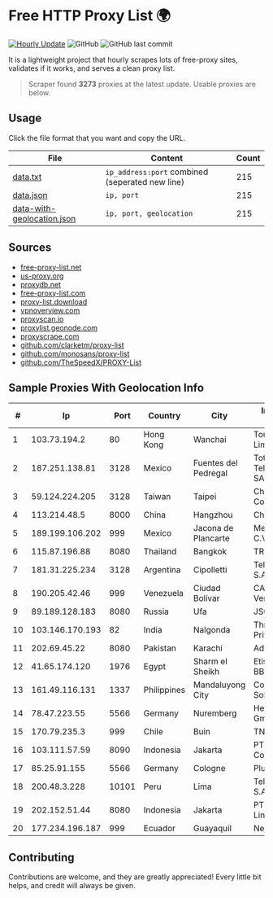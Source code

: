
# Free HTTP Proxy List 🌍

[![Hourly Update](https://github.com/mertguvencli/http-proxy-list/actions/workflows/main.yml/badge.svg?branch=main)](https://github.com/mertguvencli/http-proxy-list/actions/workflows/main.yml)
![GitHub](https://img.shields.io/github/license/mertguvencli/http-proxy-list)
![GitHub last commit](https://img.shields.io/github/last-commit/mertguvencli/http-proxy-list)

It is a lightweight project that hourly scrapes lots of free-proxy sites, validates if it works, and serves a clean proxy list.


> Scraper found **3273** proxies at the latest update. Usable proxies are below.

## Usage

Click the file format that you want and copy the URL.


|File|Content|Count|
|----|-------|-----|
|[data.txt](https://raw.githubusercontent.com/mertguvencli/http-proxy-list/main/proxy-list/data.txt)|`ip_address:port` combined (seperated new line)|215|
|[data.json](https://raw.githubusercontent.com/mertguvencli/http-proxy-list/main/proxy-list/data.json)|`ip, port`|215|
|[data-with-geolocation.json](https://raw.githubusercontent.com/mertguvencli/http-proxy-list/main/proxy-list/data-with-geolocation.json)|`ip, port, geolocation`|215|

## Sources

* [free-proxy-list.net](https://free-proxy-list.net)
* [us-proxy.org](https://www.us-proxy.org)
* [proxydb.net](http://proxydb.net)
* [free-proxy-list.com](https://free-proxy-list.com/?page=&port=&type%5B%5D=http&type%5B%5D=https&up_time=0&search=Search)
* [proxy-list.download](https://www.proxy-list.download/HTTP)
* [vpnoverview.com](https://vpnoverview.com/privacy/anonymous-browsing/free-proxy-servers)
* [proxyscan.io](https://www.proxyscan.io)
* [proxylist.geonode.com](https://proxylist.geonode.com/api/proxy-list?limit=300&page=1&sort_by=lastChecked&sort_type=desc&protocols=http,https)
* [proxyscrape.com](https://api.proxyscrape.com/v2/?request=displayproxies&protocol=http&timeout=10000&country=all&ssl=all&anonymity=all)
* [github.com/clarketm/proxy-list](https://raw.githubusercontent.com/clarketm/proxy-list/master/proxy-list-raw.txt)
* [github.com/monosans/proxy-list](https://raw.githubusercontent.com/monosans/proxy-list/main/proxies/http.txt)
* [github.com/TheSpeedX/PROXY-List](https://raw.githubusercontent.com/TheSpeedX/PROXY-List/master/http.txt)


## Sample Proxies With Geolocation Info

|#|Ip|Port|Country|City|Internet Service Provider|
|-|--|----|-------|----|-------------------------|
|1|103.73.194.2|80|Hong Kong|Wanchai|TouchPal HK Co., Limited|
|2|187.251.138.81|3128|Mexico|Fuentes del Pedregal|Total Play Telecomunicaciones SA De CV|
|3|59.124.224.205|3128|Taiwan|Taipei|Chunghwa Telecom Co., Ltd.|
|4|113.214.48.5|8000|China|Hangzhou|Chinanet|
|5|189.199.106.202|999|Mexico|Jacona de Plancarte|Mega Cable, S.A. de C.V.|
|6|115.87.196.88|8080|Thailand|Bangkok|TRUEBB|
|7|181.31.225.234|3128|Argentina|Cipolletti|Telecom Argentina S.A|
|8|190.205.42.46|999|Venezuela|Ciudad Bolívar|CANTV Servicios, Venezuela|
|9|89.189.128.183|8080|Russia|Ufa|JSC "Ufanet"|
|10|103.146.170.193|82|India|Nalgonda|Thrishul Broadband Private Ltd|
|11|202.69.45.22|8080|Pakistan|Karachi|Advertiese Flag|
|12|41.65.174.120|1976|Egypt|Sharm el Sheikh|Etisalat Misr Mobile BB|
|13|161.49.116.131|1337|Philippines|Mandaluyong City|Converge ICT Solution Inc|
|14|78.47.223.55|5566|Germany|Nuremberg|Hetzner Online GmbH|
|15|170.79.235.3|999|Chile|Buin|TNA Solutions SpA|
|16|103.111.57.59|8090|Indonesia|Jakarta|PT Indonesia Comnets Plus|
|17|85.25.91.155|5566|Germany|Cologne|PlusServer GmbH|
|18|200.48.3.228|10101|Peru|Lima|Telefonica del Peru S.A.A.|
|19|202.152.51.44|8080|Indonesia|Jakarta|PT Aplikanusa Lintasarta|
|20|177.234.196.187|999|Ecuador|Guayaquil|Nedetel S.A.|



## Contributing

Contributions are welcome, and they are greatly appreciated! Every
little bit helps, and credit will always be given.

